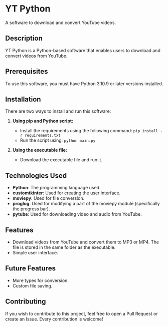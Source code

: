 # YT Python
A software to download and convert YouTube videos.

## Description
YT Python is a Python-based software that enables users to download and convert videos from YouTube.

## Prerequisites
To use this software, you must have Python 3.10.9 or later versions installed.

## Installation
There are two ways to install and run this software:

1. **Using pip and Python script:**
    - Install the requirements using the following command: `pip install -r requirements.txt`
    - Run the script using: `python main.py`

2. **Using the executable file:**
    - Download the executable file and run it.

## Technologies Used
- **Python**: The programming language used.
- **customtkinter**: Used for creating the user interface.
- **moviepy**: Used for file conversion.
- **proglog**: Used for modifying a part of the moviepy module (specifically the progress bar).
- **pytube**: Used for downloading video and audio from YouTube.

## Features
- Download videos from YouTube and convert them to MP3 or MP4. The file is stored in the same folder as the executable.
- Simple user interface.

## Future Features
- More types for conversion.
- Custom file saving.

## Contributing
If you wish to contribute to this project, feel free to open a Pull Request or create an Issue. Every contribution is welcome!


